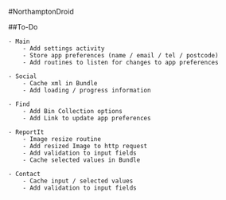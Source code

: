 #NorthamptonDroid

##To-Do

	- Main
		- Add settings activity
		- Store app preferences (name / email / tel / postcode)
		- Add routines to listen for changes to app preferences
		
	- Social
		- Cache xml in Bundle
		- Add loading / progress information
		
	- Find
		- Add Bin Collection options
		- Add Link to update app preferences
		
	- ReportIt
		- Image resize routine
		- Add resized Image to http request
		- Add validation to input fields
		- Cache selected values in Bundle
		
	- Contact
		- Cache input / selected values
		- Add validation to input fields